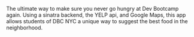 The ultimate way to make sure you never go hungry at Dev Bootcamp again. Using a sinatra backend, the YELP api, and Google Maps, this app allows students of DBC NYC a unique way to suggest the best food in the neighborhood.
